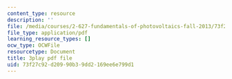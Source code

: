 ```yaml
---
content_type: resource
description: ''
file: /media/courses/2-627-fundamentals-of-photovoltaics-fall-2013/73f27c92d20990b39dd2169ee6e799d1_C42jXQLc_Jo.pdf
file_type: application/pdf
learning_resource_types: []
ocw_type: OCWFile
resourcetype: Document
title: 3play pdf file
uid: 73f27c92-d209-90b3-9dd2-169ee6e799d1
---
```

